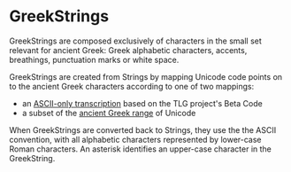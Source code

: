 # GreekStrings

GreekStrings are composed exclusively of characters in the small set relevant for ancient Greek: Greek alphabetic characters, accents, breathings, punctuation marks or white space.
	
GreekStrings are created from Strings by mapping Unicode code points on to the ancient Greek characters according to one of two mappings:

- an <a concordion:run="concordion" href="AsciiXlit.html">ASCII-only transcription</a> based on the TLG project's Beta Code
- a subset of the <a concordion:run="concordion" href="UcodeXlit.html">ancient Greek range</a> of Unicode

When GreekStrings are converted back to Strings, they use the the ASCII convention, with all alphabetic characters represented by lower-case Roman characters. An asterisk identifies an upper-case character in the GreekString.
